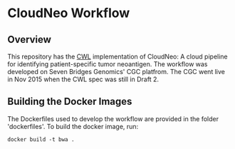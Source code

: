 # CloudNeo Workflow

## Overview

This repository has the [CWL](http://www.commonwl.org/) implementation of CloudNeo: A cloud pipeline for identifying patient-specific tumor neoantigen.
The workflow was developed on Seven Bridges Genomics' CGC platfrom. The CGC went live in Nov 2015 when the CWL spec was still in Draft 2.

## Building the  Docker Images

The Dockerfiles used to develop the workflow are provided in the folder 'dockerfiles'.
To build the docker image, run:

    docker build -t bwa .

